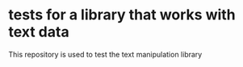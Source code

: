 # tests for a library that works with text data

This repository is used to test the text manipulation library

